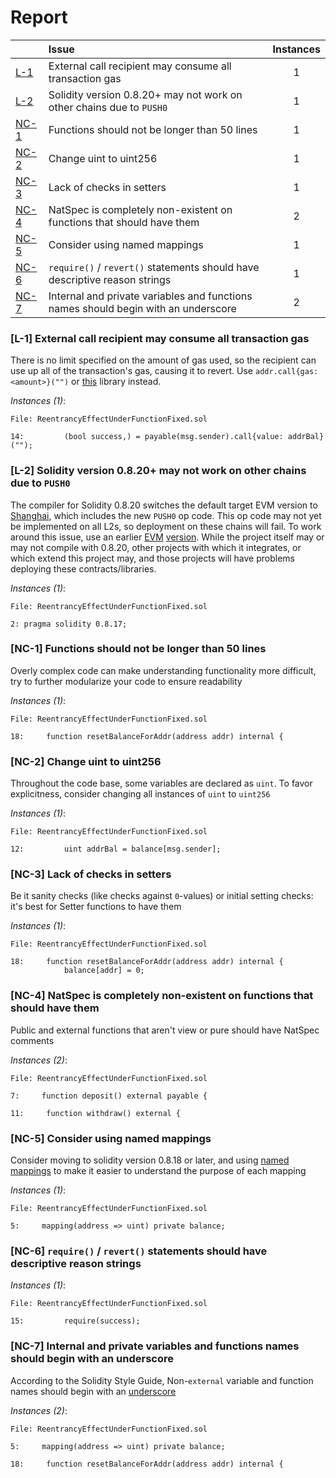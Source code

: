 # Report

| |Issue|Instances|
|-|:-|:-:|
| [L-1](#L-1) | External call recipient may consume all transaction gas | 1 |
| [L-2](#L-2) | Solidity version 0.8.20+ may not work on other chains due to `PUSH0` | 1 |
| [NC-1](#NC-1) | Functions should not be longer than 50 lines | 1 |
| [NC-2](#NC-2) | Change uint to uint256 | 1 |
| [NC-3](#NC-3) | Lack of checks in setters | 1 |
| [NC-4](#NC-4) | NatSpec is completely non-existent on functions that should have them | 2 |
| [NC-5](#NC-5) | Consider using named mappings | 1 |
| [NC-6](#NC-6) | `require()` / `revert()` statements should have descriptive reason strings | 1 |
| [NC-7](#NC-7) | Internal and private variables and functions names should begin with an underscore | 2 |



### <a name="L-1"></a>[L-1] External call recipient may consume all transaction gas
There is no limit specified on the amount of gas used, so the recipient can use up all of the transaction's gas, causing it to revert. Use `addr.call{gas: <amount>}("")` or [this](https://github.com/nomad-xyz/ExcessivelySafeCall) library instead.

*Instances (1)*:
```solidity
File: ReentrancyEffectUnderFunctionFixed.sol

14:         (bool success,) = payable(msg.sender).call{value: addrBal}("");

```

### <a name="L-2"></a>[L-2] Solidity version 0.8.20+ may not work on other chains due to `PUSH0`
The compiler for Solidity 0.8.20 switches the default target EVM version to [Shanghai](https://blog.soliditylang.org/2023/05/10/solidity-0.8.20-release-announcement/#important-note), which includes the new `PUSH0` op code. This op code may not yet be implemented on all L2s, so deployment on these chains will fail. To work around this issue, use an earlier [EVM](https://docs.soliditylang.org/en/v0.8.20/using-the-compiler.html?ref=zaryabs.com#setting-the-evm-version-to-target) [version](https://book.getfoundry.sh/reference/config/solidity-compiler#evm_version). While the project itself may or may not compile with 0.8.20, other projects with which it integrates, or which extend this project may, and those projects will have problems deploying these contracts/libraries.

*Instances (1)*:
```solidity
File: ReentrancyEffectUnderFunctionFixed.sol

2: pragma solidity 0.8.17;

```

### <a name="NC-1"></a>[NC-1] Functions should not be longer than 50 lines
Overly complex code can make understanding functionality more difficult, try to further modularize your code to ensure readability 

*Instances (1)*:
```solidity
File: ReentrancyEffectUnderFunctionFixed.sol

18:     function resetBalanceForAddr(address addr) internal {

```

### <a name="NC-2"></a>[NC-2] Change uint to uint256
Throughout the code base, some variables are declared as `uint`. To favor explicitness, consider changing all instances of `uint` to `uint256`

*Instances (1)*:
```solidity
File: ReentrancyEffectUnderFunctionFixed.sol

12:         uint addrBal = balance[msg.sender];

```

### <a name="NC-3"></a>[NC-3] Lack of checks in setters
Be it sanity checks (like checks against `0`-values) or initial setting checks: it's best for Setter functions to have them

*Instances (1)*:
```solidity
File: ReentrancyEffectUnderFunctionFixed.sol

18:     function resetBalanceForAddr(address addr) internal {
            balance[addr] = 0;

```

### <a name="NC-4"></a>[NC-4] NatSpec is completely non-existent on functions that should have them
Public and external functions that aren't view or pure should have NatSpec comments

*Instances (2)*:
```solidity
File: ReentrancyEffectUnderFunctionFixed.sol

7:     function deposit() external payable {

11:     function withdraw() external {

```

### <a name="NC-5"></a>[NC-5] Consider using named mappings
Consider moving to solidity version 0.8.18 or later, and using [named mappings](https://ethereum.stackexchange.com/questions/51629/how-to-name-the-arguments-in-mapping/145555#145555) to make it easier to understand the purpose of each mapping

*Instances (1)*:
```solidity
File: ReentrancyEffectUnderFunctionFixed.sol

5:     mapping(address => uint) private balance;

```

### <a name="NC-6"></a>[NC-6] `require()` / `revert()` statements should have descriptive reason strings

*Instances (1)*:
```solidity
File: ReentrancyEffectUnderFunctionFixed.sol

15:         require(success);

```

### <a name="NC-7"></a>[NC-7] Internal and private variables and functions names should begin with an underscore
According to the Solidity Style Guide, Non-`external` variable and function names should begin with an [underscore](https://docs.soliditylang.org/en/latest/style-guide.html#underscore-prefix-for-non-external-functions-and-variables)

*Instances (2)*:
```solidity
File: ReentrancyEffectUnderFunctionFixed.sol

5:     mapping(address => uint) private balance;

18:     function resetBalanceForAddr(address addr) internal {

```


